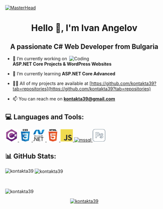 [![MasterHead](https://user-images.githubusercontent.com/74038190/221352995-5ac18bdf-1a19-4f99-bbb6-77559b220470.gif)](https://github.com/kontakta39)
<h1 align="center">Hello 👋, I'm Ivan Angelov</h1>
<h2 align="center">A passionate C# Web Developer from Bulgaria</h2>
<img align="right" alt="Coding" width="300" src="https://cdn-images-1.medium.com/v2/resize:fit:200/1*pVgiUNKfclvbTk6pTUszdA@2x.gif">


- 🔭 I’m currently working on **ASP.NET Core Projects & WordPress Websites**

- 🌱 I’m currently learning **ASP.NET Core Advanced**

- 👨‍💻 All of my projects are available at [https://github.com/kontakta39?tab=repositories](https://github.com/kontakta39?tab=repositories)

- 📫 You can reach me on **kontakta39@gmail.com**

## 💻 Languages and Tools:
<p align="left"> <a href="https://www.w3schools.com/cs/" target="_blank" rel="noreferrer"> <img src="https://raw.githubusercontent.com/devicons/devicon/master/icons/csharp/csharp-original.svg" alt="csharp" width="40" height="40"/> </a> <a href="https://www.w3schools.com/css/" target="_blank" rel="noreferrer"> <img src="https://raw.githubusercontent.com/devicons/devicon/master/icons/css3/css3-original-wordmark.svg" alt="css3" width="40" height="40"/> </a> <a href="https://dotnet.microsoft.com/" target="_blank" rel="noreferrer"> <img src="https://raw.githubusercontent.com/devicons/devicon/master/icons/dot-net/dot-net-original-wordmark.svg" alt="dotnet" width="40" height="40"/> </a> <a href="https://www.w3.org/html/" target="_blank" rel="noreferrer"> <img src="https://raw.githubusercontent.com/devicons/devicon/master/icons/html5/html5-original-wordmark.svg" alt="html5" width="40" height="40"/> </a> <a href="https://developer.mozilla.org/en-US/docs/Web/JavaScript" target="_blank" rel="noreferrer"> <img src="https://raw.githubusercontent.com/devicons/devicon/master/icons/javascript/javascript-original.svg" alt="javascript" width="40" height="40"/> </a> <a href="https://www.microsoft.com/en-us/sql-server" target="_blank" rel="noreferrer"> <img src="https://www.svgrepo.com/show/303229/microsoft-sql-server-logo.svg" alt="mssql" width="40" height="40"/> </a> <a href="https://www.photoshop.com/en" target="_blank" rel="noreferrer"> <img src="https://raw.githubusercontent.com/devicons/devicon/master/icons/photoshop/photoshop-line.svg" alt="photoshop" width="40" height="40"/> </a> </p>

## 📊 GitHub Stats:
<p><img align="left" src="https://github-readme-streak-stats.herokuapp.com/?user=kontakta39&&theme=default" alt="kontakta39" /></p>
<p>&nbsp;<img align="center" src="https://github-readme-stats-git-masterrstaa-rickstaa.vercel.app/api/top-langs/?username=kontakta39" alt="kontakta39" /></p>
<br>
<p><img align="center" src="https://github-readme-stats.vercel.app/api?username=kontakta39&show_icons=true&include_all_commits=true&theme=buefy&hide_border=true" alt="kontakta39" /></p>

<p align="center"> <a href="https://github.com/ryo-ma/github-profile-trophy"><img src="https://github-profile-trophy.vercel.app/?username=kontakta39" alt="kontakta39" /></a> </p>
